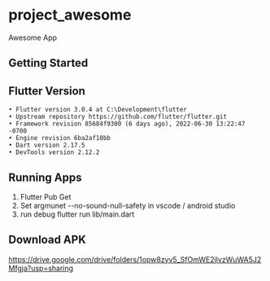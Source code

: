 # project_awesome

Awesome App

## Getting Started

## Flutter Version

    • Flutter version 3.0.4 at C:\Development\flutter
    • Upstream repository https://github.com/flutter/flutter.git
    • Framework revision 85684f9300 (6 days ago), 2022-06-30 13:22:47 -0700
    • Engine revision 6ba2af10bb
    • Dart version 2.17.5
    • DevTools version 2.12.2
    
## Running Apps

1. Flutter Pub Get
2. Set argmunet --no-sound-null-safety in vscode / android studio
3. run debug flutter run lib/main.dart

## Download APK
https://drive.google.com/drive/folders/1opw8zyv5_SfOmWE2jlvzWuWA5J2Mfgja?usp=sharing
